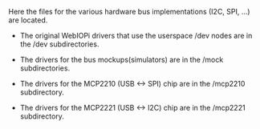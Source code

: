 
Here the files for the various hardware bus implementations (I2C, SPI, ...) are located.

- The original WebIOPi drivers that use the userspace /dev nodes are in the /dev subdirectories.

- The drivers for the bus mockups(simulators) are in the /mock subdirectories.

- The drivers for the MCP2210 (USB <-> SPI) chip are in the /mcp2210 subdirectory.

- The drivers for the MCP2221 (USB <-> I2C) chip are in the /mcp2221 subdirectory.
